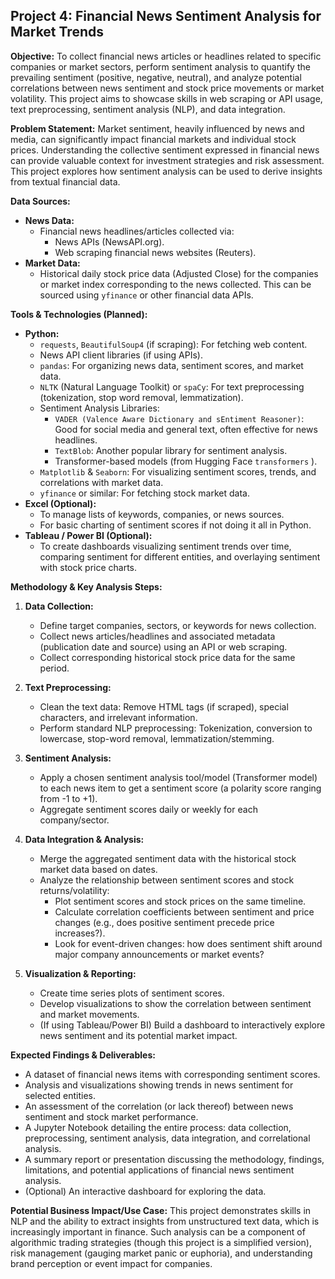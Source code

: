 ## Project 4: Financial News Sentiment Analysis for Market Trends

**Objective:**
To collect financial news articles or headlines related to specific companies or market sectors, perform sentiment analysis to quantify the prevailing sentiment (positive, negative, neutral), and analyze potential correlations between news sentiment and stock price movements or market volatility. This project aims to showcase skills in web scraping or API usage, text preprocessing, sentiment analysis (NLP), and data integration.

**Problem Statement:**
Market sentiment, heavily influenced by news and media, can significantly impact financial markets and individual stock prices. Understanding the collective sentiment expressed in financial news can provide valuable context for investment strategies and risk assessment. This project explores how sentiment analysis can be used to derive insights from textual financial data.

**Data Sources:**
*   **News Data:**
    *   Financial news headlines/articles collected via:
        *   News APIs (NewsAPI.org<!--, Alpha Vantage news & sentiment, EOD Historical Data news API - many have free tiers for limited use-->).
        *   Web scraping financial news websites (Reuters<!--, Bloomberg, Yahoo Finance news sections) for specific company news or market news. (Note: Be mindful of website terms of service if scraping-->).
*   **Market Data:**
    *   Historical daily stock price data (Adjusted Close) for the companies or market index corresponding to the news collected. This can be sourced using `yfinance` or other financial data APIs.

**Tools & Technologies (Planned):**
*   **Python:**
    *   `requests`, `BeautifulSoup4` (if scraping): For fetching web content.
    *   News API client libraries (if using APIs).
    *   `pandas`: For organizing news data, sentiment scores, and market data.
    *   `NLTK` (Natural Language Toolkit) or `spaCy`: For text preprocessing (tokenization, stop word removal, lemmatization).
    *   Sentiment Analysis Libraries:
        *   `VADER (Valence Aware Dictionary and sEntiment Reasoner)`: Good for social media and general text, often effective for news headlines.
        *   `TextBlob`: Another popular library for sentiment analysis.
        *   Transformer-based models (from Hugging Face `transformers` <!--library like FinBERT): For more sophisticated, finance-specific sentiment (more advanced-->).
    *   `Matplotlib` & `Seaborn`: For visualizing sentiment scores, trends, and correlations with market data.
    *   `yfinance` or similar: For fetching stock market data.
*   **Excel (Optional):**
    *   To manage lists of keywords, companies, or news sources.
    *   For basic charting of sentiment scores if not doing it all in Python.
*   **Tableau / Power BI (Optional):**
    *   To create dashboards visualizing sentiment trends over time, comparing sentiment for different entities, and overlaying sentiment with stock price charts.

**Methodology & Key Analysis Steps:**

1.  **Data Collection:**
    *   Define target companies, sectors, or keywords for news collection.
    *   Collect news articles/headlines and associated metadata (publication date and source) using an API or web scraping.
    *   Collect corresponding historical stock price data for the same period.

2.  **Text Preprocessing:**
    *   Clean the text data: Remove HTML tags (if scraped), special characters, and irrelevant information.
    *   Perform standard NLP preprocessing: Tokenization, conversion to lowercase, stop-word removal, lemmatization/stemming.

3.  **Sentiment Analysis:**
    *   Apply a chosen sentiment analysis tool/model (<!--e.g., VADER, TextBlob, or a -->Transformer model) to each news item to get a sentiment score (a polarity score ranging from -1 to +1<!--, and/or a classification like positive/negative/neutral-->).
    *   Aggregate sentiment scores daily or weekly for each company/sector.

4.  **Data Integration & Analysis:**
    *   Merge the aggregated sentiment data with the historical stock market data based on dates.
    *   Analyze the relationship between sentiment scores and stock returns/volatility:
        *   Plot sentiment scores and stock prices on the same timeline.
        *   Calculate correlation coefficients between sentiment and price changes (e.g., does positive sentiment precede price increases?).
        *   Look for event-driven changes: how does sentiment shift around major company announcements or market events?

5.  **Visualization & Reporting:**
    *   Create time series plots of sentiment scores.
    *   Develop visualizations to show the correlation between sentiment and market movements.
    *   (If using Tableau/Power BI) Build a dashboard to interactively explore news sentiment and its potential market impact.

**Expected Findings & Deliverables:**
*   A dataset of financial news items with corresponding sentiment scores.
*   Analysis and visualizations showing trends in news sentiment for selected entities.
*   An assessment of the correlation (or lack thereof) between news sentiment and stock market performance.
*   A Jupyter Notebook detailing the entire process: data collection, preprocessing, sentiment analysis, data integration, and correlational analysis.
*   A summary report or presentation discussing the methodology, findings, limitations, and potential applications of financial news sentiment analysis.
*   (Optional) An interactive dashboard for exploring the data.

**Potential Business Impact/Use Case:**
This project demonstrates skills in NLP and the ability to extract insights from unstructured text data, which is increasingly important in finance. Such analysis can be a component of algorithmic trading strategies (though this project is a simplified version), risk management (gauging market panic or euphoria), and understanding brand perception or event impact for companies.
```

